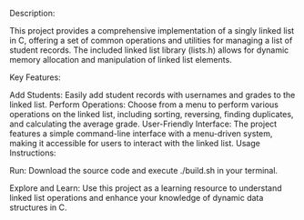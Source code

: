 Description:

This project provides a comprehensive implementation of a singly linked list in C, offering a set of common operations and utilities for managing a list of student records. The included linked list library (lists.h) allows for dynamic memory allocation and manipulation of linked list elements.

Key Features:

Add Students: Easily add student records with usernames and grades to the linked list.
Perform Operations: Choose from a menu to perform various operations on the linked list, including sorting, reversing, finding duplicates, and calculating the average grade.
User-Friendly Interface: The project features a simple command-line interface with a menu-driven system, making it accessible for users to interact with the linked list.
Usage Instructions:


Run: Download the source code and execute ./build.sh in your terminal.

Explore and Learn: Use this project as a learning resource to understand linked list operations and enhance your knowledge of dynamic data structures in C.

